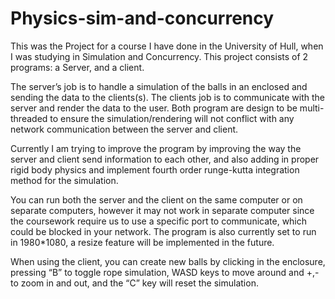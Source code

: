 Physics-sim-and-concurrency
==============

This was the Project for a course I have done in the University of Hull, when I was studying in Simulation and Concurrency.
This project consists of 2 programs: a Server, and a client. 

The server’s job is to handle a simulation of the balls in an enclosed and sending the data to the clients(s).
The clients job is to communicate with the server and render the data to the user.
Both program are design to be multi-threaded  to ensure the simulation/rendering will not conflict with
any network communication between the server and client.

Currently I am trying to improve the program by improving the way the server and client send information to each other, 
and also adding in proper rigid body physics and implement fourth order runge-kutta integration method for 
the simulation.

You can run both the server and the client on the same computer or on separate computers, 
however it may not work in separate computer since the coursework require us to use a specific port to communicate, 
which could be blocked in your network. The program is also currently set to run in 1980*1080,
a resize feature will be implemented in the future.

When using the client, you can create new balls by clicking in the enclosure,
pressing “B” to toggle rope simulation, 
WASD keys to move around and +,- to zoom in and out, 
and the “C” key will reset the simulation.
